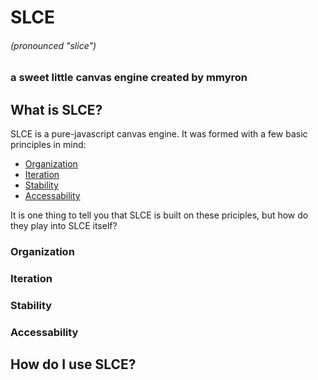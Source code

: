 # SLCE
###### (pronounced "slice")
### a **s**weet **l**ittle **c**anvas **e**ngine created by mmyron

## What is SLCE?
SLCE is a pure-javascript canvas engine. It was formed with a few basic principles in mind:
- [Organization](#organization)
- [Iteration](#iteration)
- [Stability](###stability)
- [Accessability](#accessability)

It is one thing to tell you that SLCE is built on these priciples, but how do they play into SLCE itself? 
### Organization
### Iteration
### Stability
### Accessability

## How do I use SLCE?

